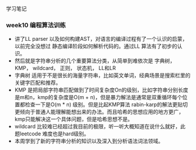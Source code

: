 学习笔记

### week10 编程算法训练
+ 讲了LL parser 以及如何构建AST，对语言的编译过程有了一个认识的启蒙，以前完全没想过 静态编译阶段如何解析代码的。通过LL 算法有了初步的认识。
+ 然后就是字符串分析的几个重要算法分类，从简单到难依次是 字典树，KMP， wildcard， 正则， 状态机， LL和LR
+ 字典树 适用于不是很长的海量字符串，比如英文单词，经典场景是搜索栏里的关键字匹配和推荐。
+ KMP 是把局部字符串匹配做到了时间复杂度On的级别，比如字符串分别长度是m和n，kmp的复杂度是O(m + n)，但是暴力解法是通常是双重循环每个位置都检查一下是O(m * n) 级别。但是比起KMP算法 rabin-karp的解法更贴切更倾向于普通人能理解能想出来的办法。而且哈希的思想应用的地方更广，kmp只能解决这一个具体问题，但是哈希思想不是。
+ wildcard 比较难已经超过我目前的极限，听一听大概知道在说什么就好，此题leetcode 难度也是hard级别。
+ 本周学到了新的字符串分析的知识以及深入到分析语法词法领域。